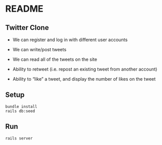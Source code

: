 # README

## Twitter Clone

* We can register and log in with different user accounts

* We can write/post tweets

* We can read all of the tweets on the site

* Ability to retweet (i.e. repost an existing tweet from another account)

* Ability to “like” a tweet, and display the number of likes on the tweet


## Setup

```
bundle install
rails db:seed
```


## Run

```
rails server
```